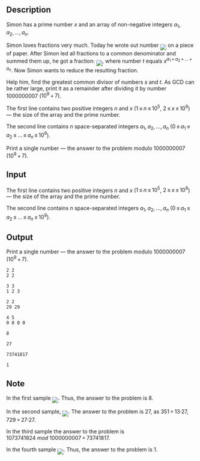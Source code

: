 ## Description

<div><p>Simon has a prime number <span class="tex-span"><i>x</i></span> and an array of non-negative integers <span class="tex-span"><i>a</i><sub class="lower-index">1</sub>, <i>a</i><sub class="lower-index">2</sub>, ..., <i>a</i><sub class="lower-index"><i>n</i></sub></span>.</p><p>Simon loves fractions very much. Today he wrote out number <img align="middle" class="tex-formula" src="file://ww291p8H.png" style="max-width: 100.0%;max-height: 100.0%;"> on a piece of paper. After Simon led all fractions to a common denominator and summed them up, he got a fraction: <img align="middle" class="tex-formula" src="file://KTfeuisn.png" style="max-width: 100.0%;max-height: 100.0%;">, where number <span class="tex-span"><i>t</i></span> equals <span class="tex-span"><i>x</i><sup class="upper-index"><i>a</i><sub class="lower-index">1</sub> + <i>a</i><sub class="lower-index">2</sub> + ... + <i>a</i><sub class="lower-index"><i>n</i></sub></sup></span>. Now Simon wants to reduce the resulting fraction. </p><p>Help him, find the greatest common divisor of numbers <span class="tex-span"><i>s</i></span> and <span class="tex-span"><i>t</i></span>. As GCD can be rather large, print it as a remainder after dividing it by number <span class="tex-span">1000000007</span> (<span class="tex-span">10<sup class="upper-index">9</sup> + 7</span>).</p></div><div class="input-specification"><p>The first line contains two positive integers <span class="tex-span"><i>n</i></span> and <span class="tex-span"><i>x</i></span> (<span class="tex-span">1 ≤ <i>n</i> ≤ 10<sup class="upper-index">5</sup></span>, <span class="tex-span">2 ≤ <i>x</i> ≤ 10<sup class="upper-index">9</sup></span>) — the size of the array and the prime number.</p><p>The second line contains <span class="tex-span"><i>n</i></span> space-separated integers <span class="tex-span"><i>a</i><sub class="lower-index">1</sub>, <i>a</i><sub class="lower-index">2</sub>, ..., <i>a</i><sub class="lower-index"><i>n</i></sub></span> (<span class="tex-span">0 ≤ <i>a</i><sub class="lower-index">1</sub> ≤ <i>a</i><sub class="lower-index">2</sub> ≤ ... ≤ <i>a</i><sub class="lower-index"><i>n</i></sub> ≤ 10<sup class="upper-index">9</sup></span>). </p></div><div class="output-specification"><p>Print a single number — the answer to the problem modulo <span class="tex-span">1000000007</span> (<span class="tex-span">10<sup class="upper-index">9</sup> + 7</span>).</p></div>

## Input

<p>The first line contains two positive integers <span class="tex-span"><i>n</i></span> and <span class="tex-span"><i>x</i></span> (<span class="tex-span">1 ≤ <i>n</i> ≤ 10<sup class="upper-index">5</sup></span>, <span class="tex-span">2 ≤ <i>x</i> ≤ 10<sup class="upper-index">9</sup></span>) — the size of the array and the prime number.</p><p>The second line contains <span class="tex-span"><i>n</i></span> space-separated integers <span class="tex-span"><i>a</i><sub class="lower-index">1</sub>, <i>a</i><sub class="lower-index">2</sub>, ..., <i>a</i><sub class="lower-index"><i>n</i></sub></span> (<span class="tex-span">0 ≤ <i>a</i><sub class="lower-index">1</sub> ≤ <i>a</i><sub class="lower-index">2</sub> ≤ ... ≤ <i>a</i><sub class="lower-index"><i>n</i></sub> ≤ 10<sup class="upper-index">9</sup></span>). </p>

## Output

<p>Print a single number — the answer to the problem modulo <span class="tex-span">1000000007</span> (<span class="tex-span">10<sup class="upper-index">9</sup> + 7</span>).</p>





```input1
2 2
2 2

```




```input2
3 3
1 2 3

```




```input3
2 2
29 29

```




```input4
4 5
0 0 0 0

```




```output1
8

```




```output2
27

```




```output3
73741817

```




```output4
1

```



## Note

<p>In the first sample <img align="middle" class="tex-formula" src="file://7s43T4sI.png" style="max-width: 100.0%;max-height: 100.0%;">. Thus, the answer to the problem is <span class="tex-span">8</span>.</p><p>In the second sample, <img align="middle" class="tex-formula" src="file://LD6DSF54.png" style="max-width: 100.0%;max-height: 100.0%;">. The answer to the problem is <span class="tex-span">27</span>, as <span class="tex-span">351 = 13·27</span>, <span class="tex-span">729 = 27·27</span>.</p><p>In the third sample the answer to the problem is <span class="tex-span">1073741824&nbsp;<i>mod</i>&nbsp;1000000007 = 73741817</span>.</p><p>In the fourth sample <img align="middle" class="tex-formula" src="file://Bq94mNDn.png" style="max-width: 100.0%;max-height: 100.0%;">. Thus, the answer to the problem is <span class="tex-span">1</span>.</p>

